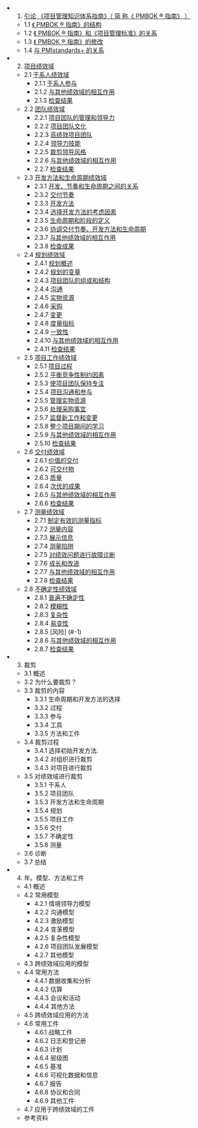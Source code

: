 <!-- vscode-markdown-toc -->
* 1. [引论 《项目管理知识体系指南》（ 简 称《 PMBOK ® 指南》 ）](#-1)
  * 1.1 [《 PMBOK ® 指南》的结构](#-1)
  * 1.2 [《 PMBOK ® 指南》和《项目管理标准》的关系](#-1)
  * 1.3 [《 PMBOK ® 指南》的修改](#-1)
  * 1.4 [与 PMIstandards+ 的关系](#-1)
* 2. [项目绩效域](#-1)
  * 2.1 [干系人绩效域](#-1)
      * 2.1.1 [干系人参与](#-1)
      * 2.1.2 [与其他绩效域的相互作用](#-1)
      * 2.1.3 [检查结果](#-1)
  * 2.2 [团队绩效域](#-1)
      * 2.2.1 [项目团队的管理和领导力](#-1)
      * 2.2.2 [项目团队文化](#-1)
      * 2.2.3 [高绩效项目团队](#-1)
      * 2.2.4 [领导力技能](#-1)
      * 2.2.5 [裁剪领导风格](#-1)
      * 2.2.6 [与其他绩效域的相互作用](#-1)
      * 2.2.7 [检查结果](#-1)
  * 2.3 [开发方法和生命周期绩效域](#-1)
      * 2.3.1 [开发、节奏和生命周期之间的关系](#-1)
      * 2.3.2 [交付节奏](#-1)
      * 2.3.3 [开发方法](#-1)
      * 2.3.4 [选择开发方法的考虑因素](#-1)
      * 2.3.5 [生命周期和阶段的定义](#-1)
      * 2.3.6 [协调交付节奏、开发方法和生命周期](#-1)
      * 2.3.7 [与其他绩效域的相互作用](#-1)
      * 2.3.8 [检查成果](#-1)
  * 2.4 [规划绩效域](#-1)
      * 2.4.1 [规划概述](#-1)
      * 2.4.2 [规划的变量](#-1)
      * 2.4.3 [项目团队的组成和结构](#-1)
      * 2.4.4 [沟通](#-1)
      * 2.4.5 [实物资源](#-1)
      * 2.4.6 [采购](#-1)
      * 2.4.7 [变更](#-1)
      * 2.4.8 [度量指标](#-1)
      * 2.4.9 [一致性](#-1)
      * 2.4.10 [与其他绩效域的相互作用](#-1)
      * 2.4.11 [检查结果](#-1)
  * 2.5 [项目工作绩效域](#-1)
      * 2.5.1 [项目过程](#-1)
      * 2.5.2 [平衡竞争性制约因素](#-1)
      * 2.5.3 [使项目团队保持专注](#-1)
      * 2.5.4 [项目沟通和参与](#-1)
      * 2.5.5 [管理实物资源](#-1)
      * 2.5.6 [处理采购事宜](#-1)
      * 2.5.7 [监督新工作和变更](#-1)
      * 2.5.8 [整个项目期间的学习](#-1)
      * 2.5.9 [与其他绩效域的相互作用](#-1)
      * 2.5.10 [检查结果](#-1)
  * 2.6 [交付绩效域](#-1)
      * 2.6.1 [价值的交付](#-1)
      * 2.6.2 [可交付物](#-1)
      * 2.6.3 [质量](#-1)
      * 2.6.4 [次优的成果](#-1)
      * 2.6.5 [与其他绩效域的相互作用](#-1)
      * 2.6.6 [检查结果](#-1)
  * 2.7 [测量绩效域](#-1)
      * 2.7.1 [制定有效的测量指标](#-1)
      * 2.7.2 [测量内容](#-1)
      * 2.7.3 [展示信息](#-1)
      * 2.7.4 [测量陷阱](#-1)
      * 2.7.5 [对绩效问题进行故障诊断](#-1)
      * 2.7.6 [成长和改进](#-1)
      * 2.7.7 [与其他绩效域的相互作用](#-1)
      * 2.7.8 [检查结果](#-1)
  * 2.8 [不确定性绩效域](#-1)
      * 2.8.1 [普遍不确定性](#-1)
      * 2.8.2 [模糊性](#-1)
      * 2.8.3 [复杂性](#-1)
      * 2.8.4 [易变性](#-1)
      * 2.8.5 [风险] (#-1)
      * 2.8.6 [与其他绩效域的相互作用](#-1)
      * 2.8.7 [检查结果](#-1)
* 3. 裁剪
  * 3.1 概述
  * 3.2 为什么要裁剪？
  * 3.3 裁剪的内容
      * 3.3.1 生命周期和开发方法的选择
      * 3.3.2 过程
      * 3.3.3 参与
      * 3.3.4 工具
      * 3.3.5 方法和工件
  * 3.4 裁剪过程
      * 3.4.1 选择初始开发方法.
      * 3.4.2 对组织进行裁剪
      * 3.4.3 对项目进行裁剪
  * 3.5 对绩效域进行裁剪
      * 3.5.1 干系人
      * 3.5.2 项目团队
      * 3.5.3 开发方法和生命周期
      * 3.5.4 规划
      * 3.5.5 项目工作
      * 3.5.6 交付
      * 3.5.7 不确定性
      * 3.5.8 测量
   * 3.6 诊断
   * 3.7 总结
* 4. 年。模型、方法和工件
  * 4.1 概述
  * 4.2 常用模型
      * 4.2.1 情境领导力模型
      * 4.2.2 沟通模型
      * 4.2.3 激励模型
      * 4.2.4 变革模型
      * 4.2.5 复杂性模型
      * 4.2.6 项目团队发展模型
      * 4.2.7 其他模型
  * 4.3 跨绩效域应用的模型
  * 4.4 常用方法
      * 4.4.1 数据收集和分析
      * 4.4.2 估算
      * 4.4.3 会议和活动
      * 4.4.4 其他方法
  * 4.5 跨绩效域应用的方法
  * 4.6 常用工件
      * 4.6.1 战略工件
      * 4.6.2 日志和登记册
      * 4.6.3 计划
      * 4.6.4 层级图
      * 4.6.5 基准
      * 4.6.6 可视化数据和信息
      * 4.6.7 报告
      * 4.6.8 协议和合同
      * 4.6.9 其他工件
  * 4.7 应用于跨绩效域的工件
  * 参考资料

<!-- vscode-markdown-toc-config
	numbering=true
	autoSave=true
	/vscode-markdown-toc-config -->
<!-- /vscode-markdown-toc -->
